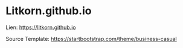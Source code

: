 # Litkorn.github.io

Lien: https://litkorn.github.io

Source Template: https://startbootstrap.com/theme/business-casual
